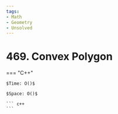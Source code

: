 ```yaml
---
tags:
- Math
- Geometry
- Unsolved
---
```



# 469. Convex Polygon

=== "C++"

    $Time: O()$

    $Space: O()$

    ``` c++
    ```